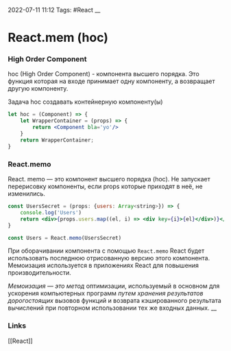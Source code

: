 2022-07-11 11:12
Tags: #React 
__
# React.mem (hoc)
### High Order Component
hoc (High Order Component) - компонента высшего порядка.
Это функция которая на входе принимает одну компоненту, а возвращает другую компоненту.

Задача hoc создавать контейнерную компоненту(ы)
```jsx
let hoc = (Component) => {
	let WrapperContainer = (props) => {
		return <Component bla='yo'/>
	}
	return WrapperContainer;
}
```

### React.memo
React. memo — это компонент высшего порядка (hoc). Не запускает перерисовку компоненты, если props которые приходят в неё, не изменились. 
```jsx
const UsersSecret = (props: {users: Array<string>}) => {  
    console.log('Users')  
    return <div>{props.users.map((el, i) => <div key={i}>{el}</div>)}</div>  
}

const Users = React.memo(UsersSecret)
```

При оборачивании компонента с помощью `React.memo` React будет использовать последнюю отрисованную версию этого компонента. Мемоизация используется в приложениях React для повышения производительности.

_Мемоизация — это метод_ оптимизации, используемый в основном для ускорения компьютерных программ _путем хранения результатов дорогостоящих_ вызовов функций и возврата кэшированного результата вычислений при повторном использовании тех же входных данных.
__
### Links
[[React]]